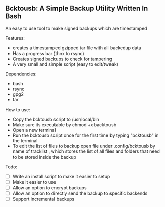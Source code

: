 ## Bcktousb: A Simple Backup Utility Written In Bash

An easy to use tool to make signed backups which are timestamped 


Features:
- creates a timestamped gzipped tar file with all backedup data
- Has a progress bar (thnx to rsync)
- Creates signed backups to check for tampering
- A very small and simple script (easy to edit/tweak)

Dependencies:
- bash
- rsync
- gpg2
- tar

How to use:
- Copy the bcktousb script to /usr/local/bin
- Make sure its executable by chmod +x backtousb
- Open a new terminal
- Run the bcktousb script once for the first time by typing "bcktousb" in the terminal
- To edit the list of files to backup open file under .config/bcktousb by name of tracklist , which stores the list of all files and folders that need to be stored inside the backup

Todo:
- [ ] Write an install script to 
      make it easier to setup
- [ ] Make it easier to use
- [ ] Allow an option to encrypt backups
- [ ] Allow an option to directly send the backup
     to specific backends
- [ ] Support incremental backups
